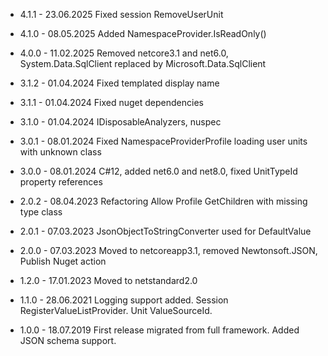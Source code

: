 
* 4.1.1 - 23.06.2025 Fixed session RemoveUserUnit
* 4.1.0 - 08.05.2025 Added NamespaceProvider.IsReadOnly()
* 4.0.0 - 11.02.2025 Removed netcore3.1 and net6.0, System.Data.SqlClient replaced by Microsoft.Data.SqlClient

* 3.1.2 - 01.04.2024 Fixed templated display name
* 3.1.1 - 01.04.2024 Fixed nuget dependencies
* 3.1.0 - 01.04.2024 IDisposableAnalyzers, nuspec

* 3.0.1	- 08.01.2024 Fixed NamespaceProviderProfile loading user units with unknown class
* 3.0.0	- 08.01.2024 C#12, added net6.0 and net8.0, fixed UnitTypeId property references

* 2.0.2	- 08.04.2023 Refactoring Allow Profile GetChildren with missing type class
* 2.0.1	- 07.03.2023 JsonObjectToStringConverter used for DefaultValue
* 2.0.0	- 07.03.2023 Moved to netcoreapp3.1, removed Newtonsoft.JSON, Publish Nuget action

* 1.2.0	- 17.01.2023 Moved to netstandard2.0
* 1.1.0	- 28.06.2021 Logging support added. Session RegisterValueListProvider. Unit ValueSourceId.
* 1.0.0	- 18.07.2019 First release migrated from full framework. Added JSON schema support.
